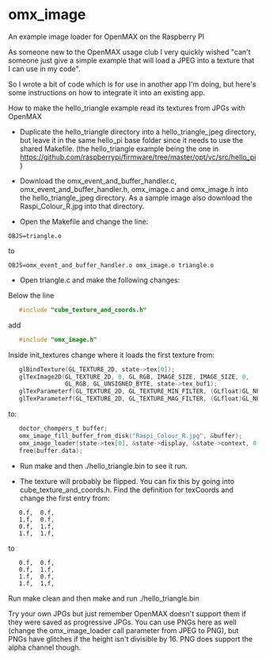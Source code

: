 omx_image
=========

An example image loader for OpenMAX on the Raspberry PI

As someone new to the OpenMAX usage club I very quickly wished "can't someone just give a simple example that will load a JPEG into a texture that I can use in my code".

So I wrote a bit of code which is for use in another app I'm doing, but here's some instructions on how to integrate it into an existing app.

How to make the hello_triangle example read its textures from JPGs with OpenMAX

* Duplicate the hello_triangle directory into a hello_triangle_jpeg directory, but leave it in the same hello_pi base folder since it needs to use the shared Makefile. (the hello_triangle example being the one in https://github.com/raspberrypi/firmware/tree/master/opt/vc/src/hello_pi )

* Download the omx_event_and_buffer_handler.c, omx_event_and_buffer_handler.h, omx_image.c and omx_image.h into the hello_triangle_jpeg directory. As a sample image also download the Raspi_Colour_R.jpg into that directory.

* Open the Makefile and change the line:

```
OBJS=triangle.o
```

to

```
OBJS=omx_event_and_buffer_handler.o omx_image.o triangle.o
```

* Open triangle.c and make the following changes:

Below the line

```C
   #include "cube_texture_and_coords.h"
```

add

```C
   #include "omx_image.h"
```

Inside init_textures change where it loads the first texture from:

```C
   glBindTexture(GL_TEXTURE_2D, state->tex[0]);
   glTexImage2D(GL_TEXTURE_2D, 0, GL_RGB, IMAGE_SIZE, IMAGE_SIZE, 0,
                GL_RGB, GL_UNSIGNED_BYTE, state->tex_buf1);
   glTexParameterf(GL_TEXTURE_2D, GL_TEXTURE_MIN_FILTER, (GLfloat)GL_NEAREST);
   glTexParameterf(GL_TEXTURE_2D, GL_TEXTURE_MAG_FILTER, (GLfloat)GL_NEAREST);
```
   
to:

```C
   doctor_chompers_t buffer;
   omx_image_fill_buffer_from_disk("Raspi_Colour_R.jpg", &buffer);
   omx_image_loader(state->tex[0], &state->display, &state->context, 0, 0, 0, 0, JPEG, &buffer);
   free(buffer.data);
```
   
* Run make and then ./hello_triangle.bin to see it run.

* The texture will probably be flipped. You can fix this by going into cube_texture_and_coords.h. Find the definition for texCoords and change the first entry from:

```
   0.f,  0.f,
   1.f,  0.f,
   0.f,  1.f,
   1.f,  1.f,
```

to

```
   0.f,  0.f,
   0.f,  1.f,
   1.f,  0.f,
   1.f,  1.f,
```
   
Run make clean and then make and run ./hello_triangle.bin

Try your own JPGs but just remember OpenMAX doesn't support them if they were saved as progressive JPGs. You can use PNGs here as well (change the omx_image_loader call parameter from JPEG to PNG), but PNGs have glitches if the height isn't divisible by 16. PNG does support the alpha channel though.


